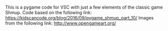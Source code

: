 This is a pygame code for VSC with just a few elements of the classic game Shmup.
Code based on the following link: https://kidscancode.org/blog/2016/09/pygame_shmup_part_10/
Images from the following link: http://www.opengameart.org/
